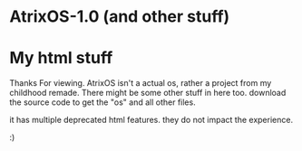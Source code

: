# AtrixOS-1.0 (and other stuff)

# My html stuff

Thanks For viewing. AtrixOS isn't a actual os, rather a project from my childhood remade. There might be some other stuff in here too. download the source code to get the "os" and all other files.

it has multiple deprecated html features. they do not impact the experience.

:)
